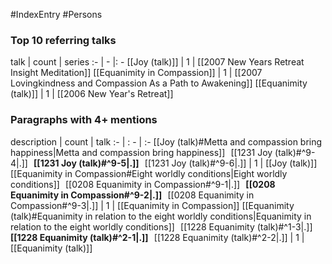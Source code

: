 #IndexEntry #Persons

### Top 10 referring talks
talk | count | series
:- | - |: -
[[Joy (talk)]] | 1 | [[2007 New Years Retreat Insight Meditation]]
[[Equanimity in Compassion]] | 1 | [[2007 Lovingkindness and Compassion As a Path to Awakening]]
[[Equanimity (talk)]] | 1 | [[2006 New Year's Retreat]]

### Paragraphs with 4+ mentions
description | count | talk
:- | : - | :-
[[Joy (talk)#Metta and compassion bring happiness\|Metta and compassion bring happiness]] &nbsp;&nbsp;[[1231 Joy (talk)#^9-4\|.]] &nbsp; **[[1231 Joy (talk)#^9-5\|.]]** &nbsp; [[1231 Joy (talk)#^9-6\|.]] | 1 | [[Joy (talk)]]
[[Equanimity in Compassion#Eight worldly conditions\|Eight worldly conditions]] &nbsp;&nbsp;[[0208 Equanimity in Compassion#^9-1\|.]] &nbsp; **[[0208 Equanimity in Compassion#^9-2\|.]]** &nbsp; [[0208 Equanimity in Compassion#^9-3\|.]] | 1 | [[Equanimity in Compassion]]
[[Equanimity (talk)#Equanimity in relation to the eight worldly conditions\|Equanimity in relation to the eight worldly conditions]] &nbsp;&nbsp;[[1228 Equanimity (talk)#^1-3\|.]] &nbsp; **[[1228 Equanimity (talk)#^2-1\|.]]** &nbsp; [[1228 Equanimity (talk)#^2-2\|.]] | 1 | [[Equanimity (talk)]]

